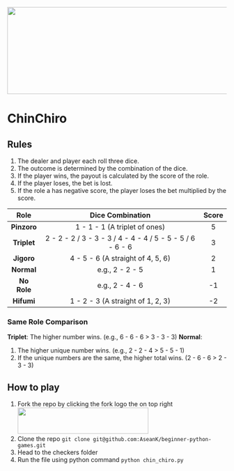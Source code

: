 <p align="center">
  <a href="https://github.com/AseanK/beginner-python-games" target="_blank">
    <img src="../../images/logo.png" width = "2560px" height = "200px">
  </a>
</p>


# ChinChiro

## Rules
1. The dealer and player each roll three dice.
2. The outcome is determined by the combination of the dice.
3. If the player wins, the payout is calculated by the score of the role.
4. If the player loses, the bet is lost.
5. If the role a has negative score, the player loses the bet multiplied by the score.


|  **Role**   |                   **Dice Combination**                    | **Score** |
|:-----------:|:---------------------------------------------------------:|:---------:|
| **Pinzoro** |               1 - 1 - 1 (A triplet of ones)               |     5     |
| **Triplet** | 2 - 2 - 2 / 3 - 3 - 3 / 4 - 4 - 4 / 5 - 5 - 5 / 6 - 6 - 6 |     3     |
| **Jigoro**  |             4 - 5 - 6 (A straight of 4, 5, 6)             |     2     |
| **Normal**  |                      e.g., 2 - 2 - 5                      |     1     |
| **No Role** |                      e.g., 2 - 4 - 6                      |    -1     |
| **Hifumi**  |             1 - 2 - 3 (A straight of 1, 2, 3)             |    -2     |

### Same Role Comparison
**Triplet**: The higher number wins. (e.g., 6 - 6 - 6 > 3 - 3 - 3)
**Normal**:
1. The higher unique number wins. (e.g., 2 - 2 - 4 > 5 - 5 - 1)
2. If the unique numbers are the same, the higher total wins. (2 - 6 - 6 > 2 - 3 - 3)

## How to play
1. Fork the repo by clicking the fork logo the on top right <img src="../../images/fork.png" width="300" height="60">
2. Clone the repo `git clone git@github.com:AseanK/beginner-python-games.git`
3. Head to the checkers folder
4. Run the file using python command `python chin_chiro.py`
